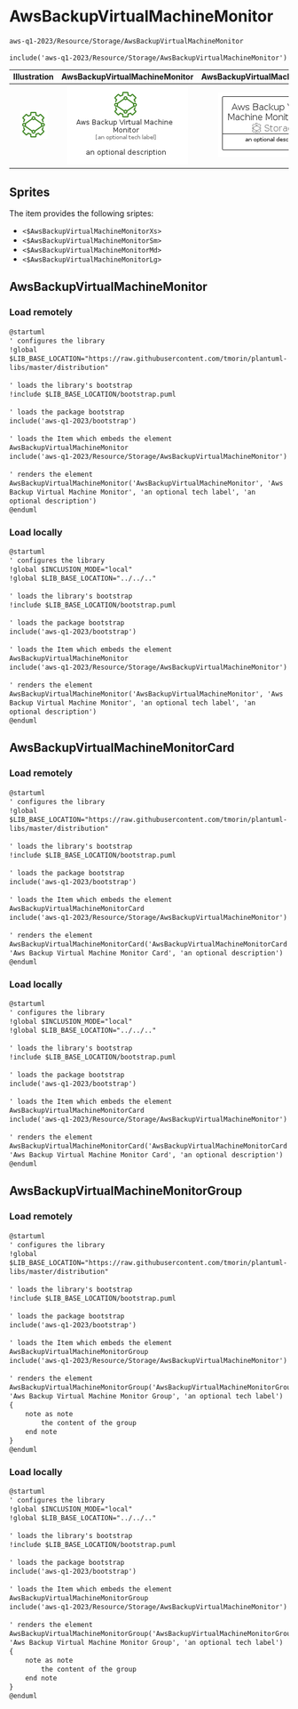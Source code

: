 # AwsBackupVirtualMachineMonitor


```text
aws-q1-2023/Resource/Storage/AwsBackupVirtualMachineMonitor
```

```text
include('aws-q1-2023/Resource/Storage/AwsBackupVirtualMachineMonitor')
```



| Illustration | AwsBackupVirtualMachineMonitor | AwsBackupVirtualMachineMonitorCard | AwsBackupVirtualMachineMonitorGroup |
| :---: | :---: | :---: | :---: |
| ![illustration for Illustration](../../../aws-q1-2023/Resource/Storage/AwsBackupVirtualMachineMonitor.png) | ![illustration for AwsBackupVirtualMachineMonitor](../../../aws-q1-2023/Resource/Storage/AwsBackupVirtualMachineMonitor.Local.png) | ![illustration for AwsBackupVirtualMachineMonitorCard](../../../aws-q1-2023/Resource/Storage/AwsBackupVirtualMachineMonitorCard.Local.png) | ![illustration for AwsBackupVirtualMachineMonitorGroup](../../../aws-q1-2023/Resource/Storage/AwsBackupVirtualMachineMonitorGroup.Local.png) |



## Sprites
The item provides the following sriptes:

- `<$AwsBackupVirtualMachineMonitorXs>`
- `<$AwsBackupVirtualMachineMonitorSm>`
- `<$AwsBackupVirtualMachineMonitorMd>`
- `<$AwsBackupVirtualMachineMonitorLg>`





## AwsBackupVirtualMachineMonitor

### Load remotely
```plantuml
@startuml
' configures the library
!global $LIB_BASE_LOCATION="https://raw.githubusercontent.com/tmorin/plantuml-libs/master/distribution"

' loads the library's bootstrap
!include $LIB_BASE_LOCATION/bootstrap.puml

' loads the package bootstrap
include('aws-q1-2023/bootstrap')

' loads the Item which embeds the element AwsBackupVirtualMachineMonitor
include('aws-q1-2023/Resource/Storage/AwsBackupVirtualMachineMonitor')

' renders the element
AwsBackupVirtualMachineMonitor('AwsBackupVirtualMachineMonitor', 'Aws Backup Virtual Machine Monitor', 'an optional tech label', 'an optional description')
@enduml
```

### Load locally
```plantuml
@startuml
' configures the library
!global $INCLUSION_MODE="local"
!global $LIB_BASE_LOCATION="../../.."

' loads the library's bootstrap
!include $LIB_BASE_LOCATION/bootstrap.puml

' loads the package bootstrap
include('aws-q1-2023/bootstrap')

' loads the Item which embeds the element AwsBackupVirtualMachineMonitor
include('aws-q1-2023/Resource/Storage/AwsBackupVirtualMachineMonitor')

' renders the element
AwsBackupVirtualMachineMonitor('AwsBackupVirtualMachineMonitor', 'Aws Backup Virtual Machine Monitor', 'an optional tech label', 'an optional description')
@enduml
```

## AwsBackupVirtualMachineMonitorCard

### Load remotely
```plantuml
@startuml
' configures the library
!global $LIB_BASE_LOCATION="https://raw.githubusercontent.com/tmorin/plantuml-libs/master/distribution"

' loads the library's bootstrap
!include $LIB_BASE_LOCATION/bootstrap.puml

' loads the package bootstrap
include('aws-q1-2023/bootstrap')

' loads the Item which embeds the element AwsBackupVirtualMachineMonitorCard
include('aws-q1-2023/Resource/Storage/AwsBackupVirtualMachineMonitor')

' renders the element
AwsBackupVirtualMachineMonitorCard('AwsBackupVirtualMachineMonitorCard', 'Aws Backup Virtual Machine Monitor Card', 'an optional description')
@enduml
```

### Load locally
```plantuml
@startuml
' configures the library
!global $INCLUSION_MODE="local"
!global $LIB_BASE_LOCATION="../../.."

' loads the library's bootstrap
!include $LIB_BASE_LOCATION/bootstrap.puml

' loads the package bootstrap
include('aws-q1-2023/bootstrap')

' loads the Item which embeds the element AwsBackupVirtualMachineMonitorCard
include('aws-q1-2023/Resource/Storage/AwsBackupVirtualMachineMonitor')

' renders the element
AwsBackupVirtualMachineMonitorCard('AwsBackupVirtualMachineMonitorCard', 'Aws Backup Virtual Machine Monitor Card', 'an optional description')
@enduml
```

## AwsBackupVirtualMachineMonitorGroup

### Load remotely
```plantuml
@startuml
' configures the library
!global $LIB_BASE_LOCATION="https://raw.githubusercontent.com/tmorin/plantuml-libs/master/distribution"

' loads the library's bootstrap
!include $LIB_BASE_LOCATION/bootstrap.puml

' loads the package bootstrap
include('aws-q1-2023/bootstrap')

' loads the Item which embeds the element AwsBackupVirtualMachineMonitorGroup
include('aws-q1-2023/Resource/Storage/AwsBackupVirtualMachineMonitor')

' renders the element
AwsBackupVirtualMachineMonitorGroup('AwsBackupVirtualMachineMonitorGroup', 'Aws Backup Virtual Machine Monitor Group', 'an optional tech label') {
    note as note
        the content of the group
    end note
}
@enduml
```

### Load locally
```plantuml
@startuml
' configures the library
!global $INCLUSION_MODE="local"
!global $LIB_BASE_LOCATION="../../.."

' loads the library's bootstrap
!include $LIB_BASE_LOCATION/bootstrap.puml

' loads the package bootstrap
include('aws-q1-2023/bootstrap')

' loads the Item which embeds the element AwsBackupVirtualMachineMonitorGroup
include('aws-q1-2023/Resource/Storage/AwsBackupVirtualMachineMonitor')

' renders the element
AwsBackupVirtualMachineMonitorGroup('AwsBackupVirtualMachineMonitorGroup', 'Aws Backup Virtual Machine Monitor Group', 'an optional tech label') {
    note as note
        the content of the group
    end note
}
@enduml
```

